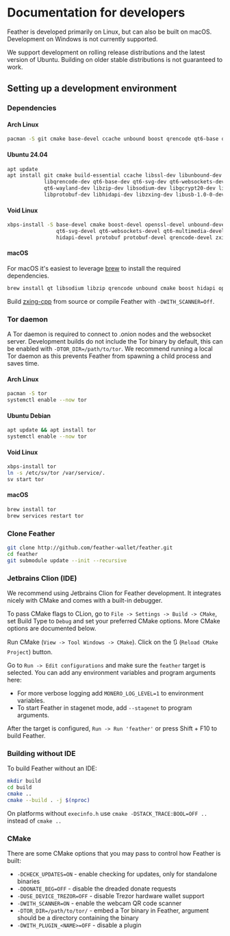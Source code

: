 # Documentation for developers

Feather is developed primarily on Linux, but can also be built on macOS. Development on Windows is not currently supported.

We support development on rolling release distributions and the latest version of Ubuntu. Building on older stable distributions is not guaranteed to work.

## Setting up a development environment

### Dependencies

#### Arch Linux

```bash
pacman -S git cmake base-devel ccache unbound boost qrencode qt6-base qt6-svg qt6-websockets qt6-wayland qt6-multimedia libzip hidapi protobuf zxing-cpp
```

#### Ubuntu 24.04

```bash
apt update
apt install git cmake build-essential ccache libssl-dev libunbound-dev libboost-all-dev \
            libqrencode-dev qt6-base-dev qt6-svg-dev qt6-websockets-dev qt6-multimedia-dev \
            qt6-wayland-dev libzip-dev libsodium-dev libgcrypt20-dev libx11-xcb-dev \
            libprotobuf-dev libhidapi-dev libzxing-dev libusb-1.0-0-dev
```

#### Void Linux

```bash
xbps-install -S base-devel cmake boost-devel openssl-devel unbound-devel libsodium-devel zlib-devel qt6-base-devel \
                qt6-svg-devel qt6-websockets-devel qt6-multimedia-devel qt6-wayland-devel libgcrypt-devel libzip-devel \
                hidapi-devel protobuf protobuf-devel qrencode-devel zxing-cpp-devel
```

#### macOS

For macOS it's easiest to leverage [brew](https://brew.sh) to install the required dependencies.

```bash
brew install qt libsodium libzip qrencode unbound cmake boost hidapi openssl expat libunwind-headers protobuf pkgconfig
```

Build [zxing-cpp](https://github.com/zxing-cpp/zxing-cpp) from source or compile Feather with `-DWITH_SCANNER=Off`.

### Tor daemon

A Tor daemon is required to connect to .onion nodes and the websocket server. Development builds do not include 
the Tor binary by default, this can be enabled with `-DTOR_DIR=/path/to/tor`. We recommend running a local Tor daemon 
as this prevents Feather from spawning a child process and saves time.

#### Arch Linux

```bash
pacman -S tor
systemctl enable --now tor
```

#### Ubuntu Debian

```bash
apt update && apt install tor
systemctl enable --now tor
```

#### Void Linux

```bash
xbps-install tor
ln -s /etc/sv/tor /var/service/.
sv start tor
```

#### macOS

```bash
brew install tor
brew services restart tor
```

### Clone Feather

```bash
git clone http://github.com/feather-wallet/feather.git
cd feather
git submodule update --init --recursive
```

### Jetbrains Clion (IDE)

We recommend using Jetbrains Clion for Feather development. It integrates nicely with CMake and comes with a built-in
debugger. 

To pass CMake flags to CLion, go to `File -> Settings -> Build -> CMake`, set Build Type to `Debug` and set your
preferred CMake options.  More CMake options are documented below.

Run CMake (`View -> Tool Windows -> CMake`). Click on the 🔃 (`Reload CMake Project`) button.

Go to `Run -> Edit configurations` and make sure the `feather` target is selected. 
You can add any environment variables and program arguments here:

- For more verbose logging add `MONERO_LOG_LEVEL=1` to environment variables.
- To start Feather in stagenet mode, add `--stagenet` to program arguments. 

After the target is configured, `Run -> Run 'feather'` or press Shift + F10 to build Feather.

### Building without IDE

To build Feather without an IDE:

```bash
mkdir build
cd build
cmake ..
cmake --build . -j $(nproc)
```

On platforms without `execinfo.h` use `cmake -DSTACK_TRACE:BOOL=OFF ..` instead of `cmake ..`

### CMake

There are some CMake options that you may pass to control how Feather is built:

- `-DCHECK_UPDATES=ON` - enable checking for updates, only for standalone binaries
- `-DDONATE_BEG=OFF` - disable the dreaded donate requests
- `-DUSE_DEVICE_TREZOR=OFF` - disable Trezor hardware wallet support
- `-DWITH_SCANNER=ON` - enable the webcam QR code scanner
- `-DTOR_DIR=/path/to/tor/` - embed a Tor binary in Feather, argument should be a directory containing the binary
- `-DWITH_PLUGIN_<NAME>=OFF` - disable a plugin
